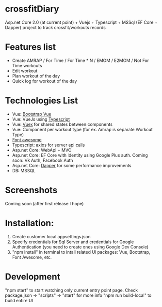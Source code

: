 # crossfitDiary
Asp.net Core 2.0 (at current point) + Vuejs + Typescript + MSSql (EF Core + Dapper) project to track crossfit/workouts records

# Features list

*  Create AMRAP / For Time / For Time * N / EMOM / E2MOM / Not For Time workouts
*  Edit workout
*  Plan workout of the day
*  Quick log for workout of the day

# Technologies List

*  Vue: [Bootstrap Vue](https://bootstrap-vue.js.org)
*  Vue: VueJs using [Typescript](https://www.typescriptlang.org/)
*  Vue: [Vuex](https://vuex.vuejs.org/) for shared states between components
*  Vue: Component per workout type (for ex. Amrap is separate Workout Type)
*  [Font awesome](https://fontawesome.com/)
*  Typescript: [axios](https://github.com/axios/axios) for server api calls
*  Asp.net Core: WebApi + MVC
*  Asp.net Core: EF Core with Identity using Google Plus auth. Coming soon: Vk Auth, Facebook Auth
*  Asp.net Core: [Dapper](https://github.com/StackExchange/Dapper) for some performance improvements
*  DB: MSSQL

# Screenshots
Coming soon (after first release I hope)

# Installation:

1. Create customer local appsettings.json
2. Specify credentials for Sql Server and credentials for Google Authentication (you need to create ones using Google Dev Console)
3. "npm install" in terminal to intall related UI packages: Vue, Bootstrap, Font Awesome, etc.

# Development

"npm start" to start watching only current entry point page. Check package.json -> "scripts" -> "start" for more info
"npm run build-local" to build entire UI
